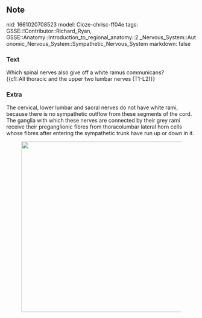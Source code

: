 ## Note
nid: 1661020708523
model: Cloze-chrisc-ff04e
tags: GSSE::!Contributor::Richard_Ryan, GSSE::Anatomy::Introduction_to_regional_anatomy::2._Nervous_System::Autonomic_Nervous_System::Sympathetic_Nervous_System
markdown: false

### Text
<div class="toggle">
  Which spinal nerves also give off a white ramus communicans?
</div>
<div class="toggle">
  {{c1::All thoracic and the upper two lumbar nerves (T1-L2)}}
</div>

### Extra
<p id="5f097970-5ee4-4c09-8f32-e5cc807f71fc" class="">The cervical,
lower lumbar and sacral nerves do not have white rami, because
there is no sympathetic outflow from these segments of the cord.
The ganglia with which these nerves are connected by their grey
rami receive their preganglionic fibres from thoracolumbar lateral
horn cells whose fibres after entering the sympathetic trunk have
run up or down in it.
<figure id="18d928c5-8123-4a06-b674-8811d1af557d" class="image">
  <a href= 
  "Sympathetic%20Nervous%20System%20c5175d8682a748a0b949604645b5a338/Untitled%2011.png">
  <img style="width:452px" src= 
  "d53f396c5b06a5a69bad0422280bcc73e1bf461f.png"></a>
</figure>
